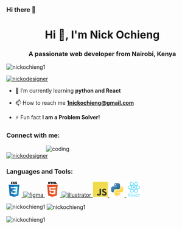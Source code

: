 ### Hi there 👋

<h1 align="center">Hi 👋, I'm Nick Ochieng</h1>
<h3 align="center">A passionate web developer from Nairobi, Kenya</h3>

<p align="left"> <img src="https://komarev.com/ghpvc/?username=nickochieng1&label=Profile%20views&color=0e75b6&style=flat" alt="nickochieng1" /> </p>

<p align="left"> <a href="https://twitter.com/nickodesigner" target="blank"><img src="https://img.shields.io/twitter/follow/nickodesigner?logo=twitter&style=for-the-badge" alt="nickodesigner" /></a> </p>

- 🌱 I’m currently learning **python and React**

- 📫 How to reach me **1nickochieng@gmail.com**

- ⚡ Fun fact **I am a Problem Solver!**

<h3 align="left">Connect with me:</h3>

<img align="right" alt="coding" width="400" src="https://camo.githubusercontent.com/19db51af5f90f1b152bc0b9078f5fe97053955be5074f03f17019c70345bdcdb/68747470733a2f2f6d69726f2e6d656469756d2e636f6d2f6d61782f313336302f302a37513379765349765f7430696f4a2d5a2e676966">
<p align="left">
<a href="https://twitter.com/nickodesigner" target="blank"><img align="center" src="https://raw.githubusercontent.com/rahuldkjain/github-profile-readme-generator/master/src/images/icons/Social/twitter.svg" alt="nickodesigner" height="30" width="40" /></a>
</p>

<h3 align="left">Languages and Tools:</h3>
<p align="left"> <a href="https://www.w3schools.com/css/" target="_blank" rel="noreferrer"> <img src="https://raw.githubusercontent.com/devicons/devicon/master/icons/css3/css3-original-wordmark.svg" alt="css3" width="40" height="40"/> </a> <a href="https://www.figma.com/" target="_blank" rel="noreferrer"> <img src="https://www.vectorlogo.zone/logos/figma/figma-icon.svg" alt="figma" width="40" height="40"/> </a> <a href="https://www.w3.org/html/" target="_blank" rel="noreferrer"> <img src="https://raw.githubusercontent.com/devicons/devicon/master/icons/html5/html5-original-wordmark.svg" alt="html5" width="40" height="40"/> </a> <a href="https://www.adobe.com/in/products/illustrator.html" target="_blank" rel="noreferrer"> <img src="https://www.vectorlogo.zone/logos/adobe_illustrator/adobe_illustrator-icon.svg" alt="illustrator" width="40" height="40"/> </a> <a href="https://developer.mozilla.org/en-US/docs/Web/JavaScript" target="_blank" rel="noreferrer"> <img src="https://raw.githubusercontent.com/devicons/devicon/master/icons/javascript/javascript-original.svg" alt="javascript" width="40" height="40"/> </a> <a href="https://www.python.org" target="_blank" rel="noreferrer"> <img src="https://raw.githubusercontent.com/devicons/devicon/master/icons/python/python-original.svg" alt="python" width="40" height="40"/> </a> <a href="https://reactjs.org/" target="_blank" rel="noreferrer"> <img src="https://raw.githubusercontent.com/devicons/devicon/master/icons/react/react-original-wordmark.svg" alt="react" width="40" height="40"/> </a> </p>

<p><img align="left" src="https://github-readme-stats.vercel.app/api/top-langs?username=nickochieng1&show_icons=true&locale=en&layout=compact" alt="nickochieng1" /></p>

<p>&nbsp;<img align="center" src="https://github-readme-stats.vercel.app/api?username=nickochieng1&show_icons=true&locale=en" alt="nickochieng1" /></p>

<p><img align="center" src="https://github-readme-streak-stats.herokuapp.com/?user=nickochieng1&" alt="nickochieng1" /></p>

